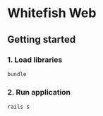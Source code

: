 # Whitefish Web

## Getting started

### 1. Load libraries

    bundle

### 2. Run application

    rails s
